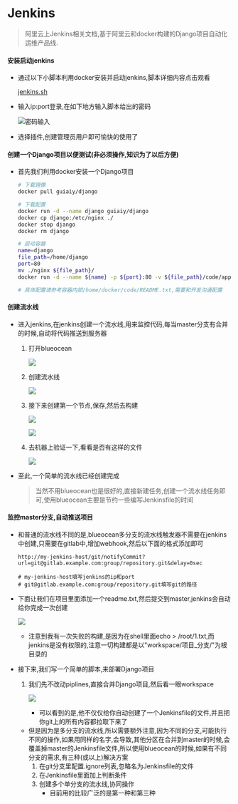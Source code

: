 # Jenkins

> 阿里云上Jenkins相关文档,基于阿里云和docker构建的Django项目自动化运维产品线.

#### 安装启动jenkins

- 通过以下小脚本利用docker安装并启动jenkins,脚本详细内容点击观看

  [jenkins.sh](https://github.com/erdongmuxin/Jenkins/blob/master/jenkins.sh)
  
- 输入ip:port登录,在如下地方输入脚本给出的密码

  ![密码输入](https://erdongmuxin.oss-cn-shenzhen.aliyuncs.com/小书匠/1558421090244.png)

- 选择插件,创建管理员用户即可愉快的使用了

#### 创建一个Django项目以便测试(非必须操作,知识为了以后方便)

- 首先我们利用docker安装一个Django项目

  ```bash
  # 下载镜像
  docker pull guiaiy/django
  
  # 下载配置
  docker run -d --name django guiaiy/django
  docker cp django:/etc/nginx ./
  docker stop django
  docker rm django
  
  # 启动容器
  name=django
  file_path=/home/django
  port=80
  mv ./nginx ${file_path}/
  docker run -d --name ${name} -p ${port}:80 -v ${file_path}/code/app:/home/docker/code/app -v ${file_path}/nginx:/etc/nginx guiaiy/django
  
  # 具体配置请参考容器内部/home/docker/code/README.txt,需要和开发沟通配置
  ```

#### 创建流水线

- 进入jenkins,在jenkins创建一个流水线,用来监控代码,每当master分支有合并的时候,自动将代码推送到服务器

  1. 打开blueocean

     ![](https://erdongmuxin.oss-cn-shenzhen.aliyuncs.com/小书匠/1558429721786.png)

  2. 创建流水线

     ![](D:\Images\jenkins\创建流水线.png)

  3. 接下来创建第一个节点,保存,然后去构建

     ![](https://erdongmuxin.oss-cn-shenzhen.aliyuncs.com/小书匠/1558429757941.png)

     ![](https://erdongmuxin.oss-cn-shenzhen.aliyuncs.com/小书匠/1558429752622.png)

  4. 去机器上验证一下,看看是否有这样的文件

     ![](https://erdongmuxin.oss-cn-shenzhen.aliyuncs.com/小书匠/1558429761895.png)

- 至此,一个简单的流水线已经创建完成

  > 当然不用blueocean也是很好的,直接新建任务,创建一个流水线任务即可,使用blueocean主要是节约一些编写Jenkinsfile的时间

#### 监控master分支,自动推送项目

- 和普通的流水线不同的是,blueocean多分支的流水线触发器不需要在jenkins中创建,只需要在gitlab中,增加webhook,然后以下面的格式添加即可

  ```
  http://my-jenkins-host/git/notifyCommit?url=git@gitlab.example.com:group/repository.git&delay=0sec
  
  # my-jenkins-host填写jenkins的ip和port
  # git@gitlab.example.com:group/repository.git填写git的路径
  ```
- 下面让我们在项目里面添加一个readme.txt,然后提交到master,jenkins会自动给你完成一次创建

  ![](https://erdongmuxin.oss-cn-shenzhen.aliyuncs.com/小书匠/1558429769379.png)

  - 注意到我有一次失败的构建,是因为在shell里面echo > /root/1.txt,而jenkins是没有权限的,注意一切构建都是以"workspace/项目_分支/"为根目录的
  
- 接下来,我们写一个简单的脚本,来部署Django项目 

  1. 我们先不改动piplines,直接合并Django项目,然后看一眼workspace

     ![](D:\Images\jenkins\workspace.png)

     - 可以看到的是,他不仅仅给你自动创建了一个Jenkinsfile的文件,并且把你git上的所有内容都拉取下来了
   - 但是因为是多分支的流水线,所以需要额外注意,因为不同的分支,可能执行不同的操作,如果用同样的名字,会导致,其他分区在合并到master的时候,会覆盖掉master的Jenkinsfile文件,所以使用blueocean的时候,如果有不同分支的需求,有三种(或以上)解决方案
      1. 在git分支里配置.ignore列表,忽略名为Jenkinsfile的文件
      2. 在Jenkinsfile里面加上判断条件
      3. 创建多个单分支的流水线,协同操作
         - 目前用的比较广泛的是第一种和第三种
  

